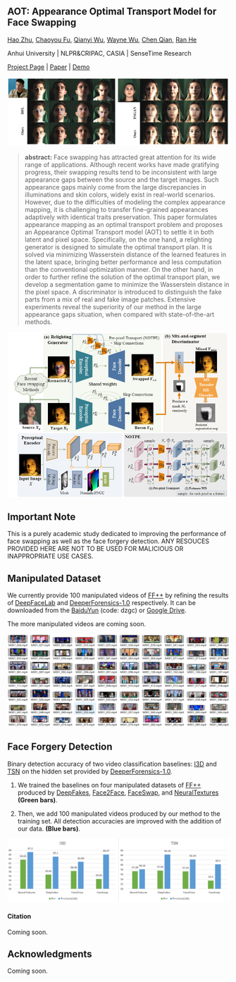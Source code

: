 ## AOT: Appearance Optimal Transport Model for Face Swapping

[Hao Zhu](www.zhuhaozh.xyz), [Chaoyou Fu](https://scholar.google.com/citations?user=4A1xYQwAAAAJ&hl=en), [Qianyi Wu](https://www.wuqianyi.top), [Wayne Wu](https://wywu.github.io), [Chen Qian](https://scholar.google.com/citations?user=AerkT0YAAAAJ&hl=en), [Ran He](https://scholar.google.com/citations?user=ayrg9AUAAAAJ&hl=en)

Anhui University  | NLPR&CRIPAC, CASIA | SenseTime Research

[Project Page](#) | [Paper](#) | [Demo](#)

<img src="assets/title.png" style="zoom:80%;" />

> **abstract:** Face swapping has attracted great attention for its wide range of applications. Although recent works have made gratifying progress, their swapping results tend to be inconsistent with large appearance gaps between the source and the target images. Such appearance gaps mainly come from the large discrepancies in illuminations and skin colors, widely exist in real-world scenarios. However, due to the difficulties of modeling the complex appearance mapping, it is challenging to transfer fine-grained appearances adaptively with identical traits preservation. This paper formulates appearance mapping as an optimal transport problem and proposes an Appearance Optimal Transport model (AOT) to settle it in both latent and pixel space. Specifically, on the one hand, a relighting generator is designed to simulate the optimal transport plan. It is solved via minimizing Wasserstein distance of the learned features in the latent space, bringing better performance and less computation than the conventional optimization manner. On the other hand, in order to further refine the solution of the optimal transport plan, we develop a segmentation game to minimize the Wasserstein distance in the pixel space. A discriminator is introduced to distinguish the fake parts from a mix of real and fake image patches. Extensive experiments reveal the superiority of our method in the large appearance gaps situation, when compared with state-of-the-art methods.

<img src="assets/pipeline.png" alt="pipeline" style="zoom:80%;" />



## Important Note

This is a purely academic study dedicated to improving the performance of face swapping as well as the face forgery detection.
ANY RESOUCES PROVIDED HERE ARE NOT TO BE USED FOR MALICIOUS OR INAPPROPRIATE USE CASES.




## Manipulated Dataset

We currently provide 100 manipulated videos of [FF++](#) by refining the results of [DeepFaceLab](#) and  [DeeperForensics-1.0](#) respectively. It can be downloaded from the [BaiduYun](https://pan.baidu.com/s/143Xuvea-ICcFuvgYfyY-Wg) (code: dzgc) or [Google Drive](#). 

The more manipulated videos are coming soon. 

![image-20201014221758682](assets/datasets.png)



## Face Forgery Detection

Binary detection accuracy of two video classification baselines: [I3D](https://github.com/piergiaj/pytorch-i3d) and [TSN](https://github.com/yjxiong/tsn-pytorch) on the hidden set provided by [DeeperForensics-1.0](https://github.com/EndlessSora/DeeperForensics-1.0).
1) We trained the baselines on four manipulated datasets of [FF++](#) produced by [DeepFakes](#),  [Face2Face](#), [FaceSwap](#), and [NeuralTextures](#) **(Green bars)**. 

2) Then, we add 100 manipulated videos produced by our method to the training set. All detection accuracies are improved with the addition of our data. **(Blue bars)**. 

![image-20201011125755388](assets/detection_results.png)

#### Citation

Coming soon.  



## Acknowledgments

Coming soon. 